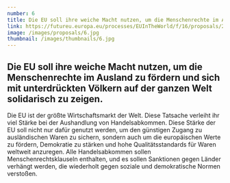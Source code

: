 ```yaml
---
number: 6
title: Die EU soll ihre weiche Macht nutzen, um die Menschenrechte im Ausland zu fördern und sich mit unterdrückten Völkern auf der ganzen Welt solidarisch zu zeigen.
link: https://futureu.europa.eu/processes/EUInTheWorld/f/16/proposals/249019
image: /images/proposals/6.jpg
thumbnail: /images/thumbnails/6.jpg
---
```


## Die EU soll ihre weiche Macht nutzen, um __die Menschenrechte im Ausland zu fördern__ und sich mit unterdrückten Völkern auf der ganzen Welt solidarisch zu zeigen.

Die EU ist der größte Wirtschaftsmarkt der Welt. Diese Tatsache verleiht ihr viel Stärke bei der Aushandlung von Handelsabkommen. Diese Stärke der EU soll nicht nur dafür genutzt werden, um den günstigen Zugang zu ausländischen Waren zu sichern, sondern auch um die europäischen Werte zu fördern, Demokratie zu stärken und hohe Qualitätsstandards für Waren weltweit anzuregen. Alle Handelsabkommen sollen Menschenrechtsklauseln enthalten, und es sollen Sanktionen gegen Länder verhängt werden, die wiederholt gegen soziale und demokratische Normen verstoßen.
